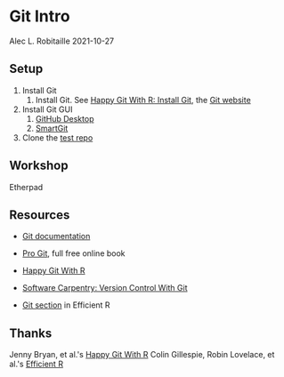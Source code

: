 # Git Intro
Alec L. Robitaille
2021-10-27


## Setup

1. Install Git
	1. Install Git. See [Happy Git With R: Install Git](https://happygitwithr.com/install-git.html), the [Git website](https://git-scm.com/)
1. Install Git GUI
	1. [GitHub Desktop](https://desktop.github.com/)
	1. [SmartGit](https://www.syntevo.com/smartgit/)
1. Clone the [test repo](https://gitlab.com/WEEL_grp/test)

## Workshop

Etherpad


## Resources

* [Git documentation](https://git-scm.com/doc)

* [Pro Git](https://git-scm.com/book/en/v2), full free online book

* [Happy Git With R](https://happygitwithr.com/)

* [Software Carpentry: Version Control With Git](https://swcarpentry.github.io/git-novice/)

* [Git section](https://csgillespie.github.io/efficientR/collaboration.html#version-control) in Efficient R

## Thanks

Jenny Bryan, et al.'s [Happy Git With R](https://happygitwithr.com/)
Colin Gillespie, Robin Lovelace, et al.'s [Efficient R](https://csgillespie.github.io/efficientR)

